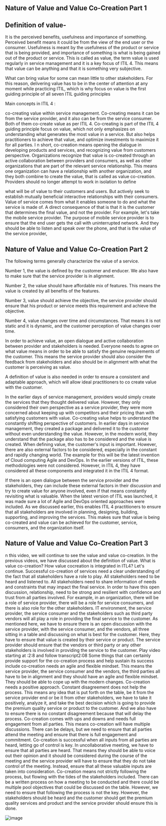 ## Nature of Value and Value Co-Creation Part 1


## Definition of value- 
It is the perceived benefits, usefulness and importance of something. Perceived benefit means it could be from the view of the end user or the consumer. Usefulness is meant by the usefulness of the product or service that is being provided, and importance of something is what is being gained out of the product or service. This is called as value, the term value is used regularly in service management and it is a key focus of ITIL 4. This means that value can be anything and that it is something very subjective.

What can bring value for some can mean little to other stakeholders. For this reason, delivering value has to be in the center of attention at any moment while practicing ITIL, which is why focus on value is the first guiding principle of all seven ITIL guiding principles


Main concepts in ITIL 4 :

co-creating value within service management. Co-creating means it can be from the service provider, and it also can be from the service consumer. Both of them co-create value as per ITIL 4. Co-creating is part of the ITIL 4 guiding principle focus on value, which not only emphasizes on understanding what generates the most value in a service. But also helps practitioners to achieve that value, and optimize investments to maximize it for all parties.
     I
     n short, co-creation means opening the dialogue in developing products and services, and recognizing value from customers perspective. Organizations recognize that value is co-created through an active collaboration between providers and consumers, as well as other organizations that are part of the relevant service relationship. This means one organization can have a relationship with another organization, and they both combine to create the value, that is called as value co-creation. Providers should no longer attempt to work in isolation to define

  what will be of value to their customers and users. But actively seek to establish mutually beneficial interactive relationships with their consumers. Value of service comes from what it enables someone to do and what the service is made of. A direct consequence of that is that it is the customer that determines the final value, and not the provider. For example, let's take the mobile service provider. The purpose of mobile service provider is to ensure that the end user gets the call with uninterrupted network. And they should be able to listen and speak over the phone, and that is the value of the service provider, 



   ## Nature of Value and Value Co-Creation Part 2

   
 The following terms generally characterize the value of a service.
 
 Number 1, the value is defined by the customer and enducer. We also have to make sure that the service provider is in alignment.
 
 Number 2, the value should have affordable mix of features. This means the value is created by all benefits of the features.
 
 Number 3, value should achieve the objective, the service provider should ensure that his product or service meets this requirement and achieve the objective.
 
 Number 4, value changes over time and circumstances. That means it is not static and it is dynamic, and the customer perception of value changes over time.

In order to achieve value, an open dialogue and active collaboration between provider and stakeholders is needed. Everyone needs to agree on what value means in order to be able to satisfy the genuine requirements of the customer. This means the service provider should also consider the feedback from stakeholders and also should be in alignment with what the customer is perceiving as value.

A definition of value is also needed in order to ensure a consistent and adaptable approach, which will allow ideal practitioners to co create value with the customer.

In the earlier days of service management, providers would simply create the services that they thought delivered value. However, they only considered their own perspective as a service provider, they were more concerned about keeping up with competitors and their pricing than with satisfying customers with value. Co-creating value helps to understand the constantly shifting perspective of customers. In earlier days in service management, they created a package and delivered it to the customer without even understanding the value. However, in the modern world, they understand that the package also has to be considered and the value is created. When defining value, the customer's input is important. However, there are also external factors to be considered, especially in the constant and rapidly changing world. The example for this will be the latest invention of Cloud computing Agile and DevOps. In the earlier versions of ITIL, these methodologies were not considered. However, in ITIL 4, they have considered all these components and integrated it in the ITIL 4 format.

If there is an open dialogue between the service provider and the stakeholders, they can include these external factors in their discussion and try to create value for anyone involved, even if that means constantly revisiting what is valuable. When the latest version of ITIL was launched, it was made sure a lot of Agile and DevOps oriented approaches were included. As we discussed earlier, this enables ITIL 4 practitioners to ensure that all stakeholders are involved in planning, designing, building, supporting, and improving the services. This makes sure that value is being co-created and value can be achieved for the customer, service, consumers, and the organization itself.


 ## Nature of Value and Value Co-Creation Part 3

 n this video, we will continue to see the value and value co-creation. In the previous videos, we have discussed about the definition of value. What is value co-creation? How value cocreation is integrated in ITL4? Let's continue. Successful co-creation of services need a clear understanding of the fact that all stakeholders have a role to play. All stakeholders need to be heard and listened to. All stakeholders need to share information of needs and constraints that may impact the final service. In order to have this open discussion, relationship, need to be strong and resilient with confidence and trust from all parties involved. For example, in an organization, there will be a role of service provider, there will be a role for service consumers, and there is also role for the other stakeholders. IT environment, the service provider, the service consumer and the stakeholders such as third party vendors will all play a role in providing the final service to the customer. As mentioned here, we have to ensure there is an open discussion with the service provider, with the service consumer, and the vendors, all three sitting in a table and discussing on what is best for the customer. Here, they have to ensure that value is created by their service or product. The service provider should ensure that the vendors or third party or any other stakeholders is involved in providing the service to the customer.
Play video starting at :2:8 and follow transcript2:08
Some things that can certainly provide support for the co-creation process and help sustain its success include co-creation needs an agile and flexible mindset. This means the service provider, the service consumer and the vendors, the third parties all have to be in alignment and they should have an agile and flexible mindset. They should be able to cope up with the modern changes. Co-creation needs a positive approach. Constant disagreement does not help the process. This means any idea that is put forth on the table, be it from the service provider end or be it from other stakeholders, we have to take it positively, analyze it, and take the best decision which is going to provide the premium quality service or product to the customer. And we also have to ensure there is no constant disagreement because that will delay the process. Co-creation comes with ups and downs and needs full engagement from all parties. This means co-creation will have multiple discussions. There can be delays, but we need to ensure that all parties attend the meeting and ensure that there is full engagement and commitment. Co-creation is successful when all inputs from all parties are heard, letting go of control is key. In uncollaborative meeting, we have to ensure that all parties are heard. That means they should be able to voice out their opinion and it should be considered during the course of the meeting and the service provider will have to ensure that they do not take control of the meeting. Instead, ensure that all these valuable inputs are taken into consideration. Co-creation means not strictly following the process, but flowing with the tides of the stakeholders included. There can be a written process on how a meeting to be conducted and there could be multiple pool objectives that could be discussed on the table. However, we need to ensure that following the process is not the key. However, the stakeholders should be heard and the customer should get the premium quality services and product and the service provider should ensure this is done.



![image](https://github.com/user-attachments/assets/8863f061-c9c9-4a73-82a9-d5c7877a2bf5)

